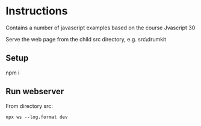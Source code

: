 # Instructions

Contains a number of javascript examples based on the course Jvascript 30

Serve the web page from the child src directory, e.g. src\drumkit

## Setup

npm i

## Run webserver

From directory src:
```
npx ws --log.format dev
```
